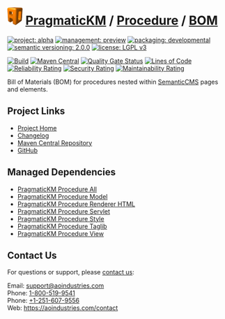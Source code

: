 # [<img src="ao-logo.png" alt="AO Logo" width="35" height="40">](https://github.com/ao-apps) [PragmaticKM](https://github.com/ao-apps/pragmatickm) / [Procedure](https://github.com/ao-apps/pragmatickm-procedure) / [BOM](https://github.com/ao-apps/pragmatickm-procedure-bom)

[![project: alpha](https://pragmatickm.com/ao-badges/project-alpha.svg)](https://aoindustries.com/life-cycle#project-alpha)
[![management: preview](https://pragmatickm.com/ao-badges/management-preview.svg)](https://aoindustries.com/life-cycle#management-preview)
[![packaging: developmental](https://pragmatickm.com/ao-badges/packaging-developmental.svg)](https://aoindustries.com/life-cycle#packaging-developmental)  
[![semantic versioning: 2.0.0](https://pragmatickm.com/ao-badges/semver-2.0.0.svg)](http://semver.org/spec/v2.0.0.html)
[![license: LGPL v3](https://pragmatickm.com/ao-badges/license-lgpl-3.0.svg)](https://www.gnu.org/licenses/lgpl-3.0)

[![Build](https://github.com/ao-apps/pragmatickm-procedure-bom/workflows/Build/badge.svg?branch=master)](https://github.com/ao-apps/pragmatickm-procedure-bom/actions?query=workflow%3ABuild)
[![Maven Central](https://maven-badges.herokuapp.com/maven-central/com.pragmatickm/pragmatickm-procedure-bom/badge.svg)](https://maven-badges.herokuapp.com/maven-central/com.pragmatickm/pragmatickm-procedure-bom)
[![Quality Gate Status](https://sonarcloud.io/api/project_badges/measure?branch=master&project=com.pragmatickm%3Apragmatickm-procedure-bom&metric=alert_status)](https://sonarcloud.io/dashboard?branch=master&id=com.pragmatickm%3Apragmatickm-procedure-bom)
[![Lines of Code](https://sonarcloud.io/api/project_badges/measure?branch=master&project=com.pragmatickm%3Apragmatickm-procedure-bom&metric=ncloc)](https://sonarcloud.io/component_measures?branch=master&id=com.pragmatickm%3Apragmatickm-procedure-bom&metric=ncloc)  
[![Reliability Rating](https://sonarcloud.io/api/project_badges/measure?branch=master&project=com.pragmatickm%3Apragmatickm-procedure-bom&metric=reliability_rating)](https://sonarcloud.io/component_measures?branch=master&id=com.pragmatickm%3Apragmatickm-procedure-bom&metric=Reliability)
[![Security Rating](https://sonarcloud.io/api/project_badges/measure?branch=master&project=com.pragmatickm%3Apragmatickm-procedure-bom&metric=security_rating)](https://sonarcloud.io/component_measures?branch=master&id=com.pragmatickm%3Apragmatickm-procedure-bom&metric=Security)
[![Maintainability Rating](https://sonarcloud.io/api/project_badges/measure?branch=master&project=com.pragmatickm%3Apragmatickm-procedure-bom&metric=sqale_rating)](https://sonarcloud.io/component_measures?branch=master&id=com.pragmatickm%3Apragmatickm-procedure-bom&metric=Maintainability)

Bill of Materials (BOM) for procedures nested within [SemanticCMS](https://github.com/ao-apps/semanticcms) pages and elements.

## Project Links
* [Project Home](https://pragmatickm.com/procedure/bom/)
* [Changelog](https://pragmatickm.com/procedure/bom/changelog)
* [Maven Central Repository](https://search.maven.org/artifact/com.pragmatickm/pragmatickm-procedure-bom)
* [GitHub](https://github.com/ao-apps/pragmatickm-procedure-bom)

## Managed Dependencies
* [PragmaticKM Procedure All](https://github.com/ao-apps/pragmatickm-procedure-all)
* [PragmaticKM Procedure Model](https://github.com/ao-apps/pragmatickm-procedure-model)
* [PragmaticKM Procedure Renderer HTML](https://github.com/ao-apps/pragmatickm-procedure-renderer-html)
* [PragmaticKM Procedure Servlet](https://github.com/ao-apps/pragmatickm-procedure-servlet)
* [PragmaticKM Procedure Style](https://github.com/ao-apps/pragmatickm-procedure-style)
* [PragmaticKM Procedure Taglib](https://github.com/ao-apps/pragmatickm-procedure-taglib)
* [PragmaticKM Procedure View](https://github.com/ao-apps/pragmatickm-procedure-view)

## Contact Us
For questions or support, please [contact us](https://aoindustries.com/contact):

Email: [support@aoindustries.com](mailto:support@aoindustries.com)  
Phone: [1-800-519-9541](tel:1-800-519-9541)  
Phone: [+1-251-607-9556](tel:+1-251-607-9556)  
Web: https://aoindustries.com/contact
